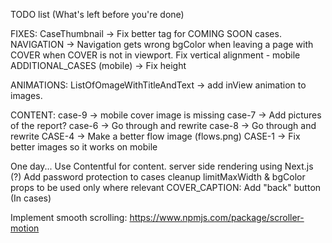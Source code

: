 TODO list (What's left before you're done)

FIXES:
CaseThumbnail -> Fix better tag for COMING SOON cases.
NAVIGATION -> Navigation gets wrong bgColor when leaving a page with COVER when COVER is not in viewport.
Fix vertical alignment - mobile
ADDITIONAL_CASES (mobile) -> Fix height

ANIMATIONS:
ListOfOmageWithTitleAndText -> add inView animation to images.

CONTENT:
case-9 -> mobile cover image is missing
case-7 -> Add pictures of the report?
case-6 -> Go through and rewrite
case-8 -> Go through and rewrite
CASE-4 -> Make a better flow image (flows.png)
CASE-1 -> Fix better images so it works on mobile

One day...
Use Contentful for content.
server side rendering using Next.js (?)
Add password protection to cases
cleanup limitMaxWidth & bgColor props to be used only where relevant
COVER_CAPTION: Add "back" button (In cases)

Implement smooth scrolling:
https://www.npmjs.com/package/scroller-motion
